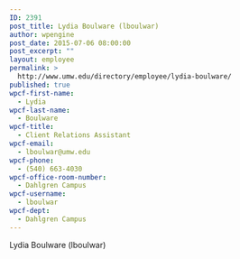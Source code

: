 ```yaml
---
ID: 2391
post_title: Lydia Boulware (lboulwar)
author: wpengine
post_date: 2015-07-06 08:00:00
post_excerpt: ""
layout: employee
permalink: >
  http://www.umw.edu/directory/employee/lydia-boulware/
published: true
wpcf-first-name:
  - Lydia
wpcf-last-name:
  - Boulware
wpcf-title:
  - Client Relations Assistant
wpcf-email:
  - lboulwar@umw.edu
wpcf-phone:
  - (540) 663-4030
wpcf-office-room-number:
  - Dahlgren Campus
wpcf-username:
  - lboulwar
wpcf-dept:
  - Dahlgren Campus
---
```

Lydia Boulware (lboulwar)